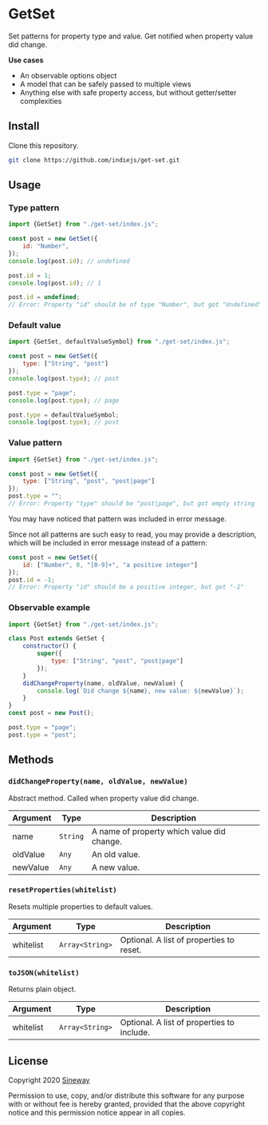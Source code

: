 # GetSet

Set patterns for property type and value. Get notified when property value did change.

**Use cases**
- An observable options object
- A model that can be safely passed to multiple views
- Anything else with safe property access, but without getter/setter complexities

## Install

Clone this repository.

```sh
git clone https://github.com/indiejs/get-set.git
```

## Usage

### Type pattern

```js
import {GetSet} from "./get-set/index.js";

const post = new GetSet({
    id: "Number",
});
console.log(post.id); // undefined

post.id = 1;
console.log(post.id); // 1

post.id = undefined;
// Error: Property "id" should be of type "Number", but got "Undefined"
```

### Default value

```js
import {GetSet, defaultValueSymbol} from "./get-set/index.js";

const post = new GetSet({
    type: ["String", "post"]
});
console.log(post.type); // post

post.type = "page";
console.log(post.type); // page

post.type = defaultValueSymbol;
console.log(post.type); // post
```

### Value pattern

```js
import {GetSet} from "./get-set/index.js";

const post = new GetSet({
    type: ["String", "post", "post|page"]
});
post.type = "";
// Error: Property "type" should be "post|page", but got empty string

```
You may have noticed that pattern was included in error message.

Since not all patterns are such easy to read, you may provide a description, which will be included in error message instead of a pattern:

```js
const post = new GetSet({
    id: ["Number", 0, "[0-9]+", "a positive integer"]
});
post.id = -1;
// Error: Property "id" should be a positive integer, but got "-1"
```

### Observable example

```js
import {GetSet} from "./get-set/index.js";

class Post extends GetSet {
    constructor() {
        super({
            type: ["String", "post", "post|page"]
        });
    }
    didChangeProperty(name, oldValue, newValue) {
        console.log(`Did change ${name}, new value: ${newValue}`);
    }
}
const post = new Post();

post.type = "page";
post.type = "post";
```

## Methods

### `didChangeProperty(name, oldValue, newValue)`

Abstract method. Called when property value did change.

Argument  | Type             | Description
----------|------------------|-----------------
name      | `String`         | A name of property which value did change.
oldValue  | `Any`            | An old value.
newValue  | `Any`            | A new value.

### `resetProperties(whitelist)`

Resets multiple properties ​​to default values.

Argument  | Type             | Description
----------|------------------|-----------------
whitelist | `Array<String>`  | Optional. A list of properties to reset.

### `toJSON(whitelist)`

Returns plain object.

Argument  | Type             | Description
----------|------------------|-----------------
whitelist | `Array<String>`  | Optional. A list of properties to include.

## License

Copyright 2020 [Sineway](https://github.com/sineway)

Permission to use, copy, and/or distribute this software for any purpose
with or without fee is hereby granted, provided that the above copyright notice
and this permission notice appear in all copies.
